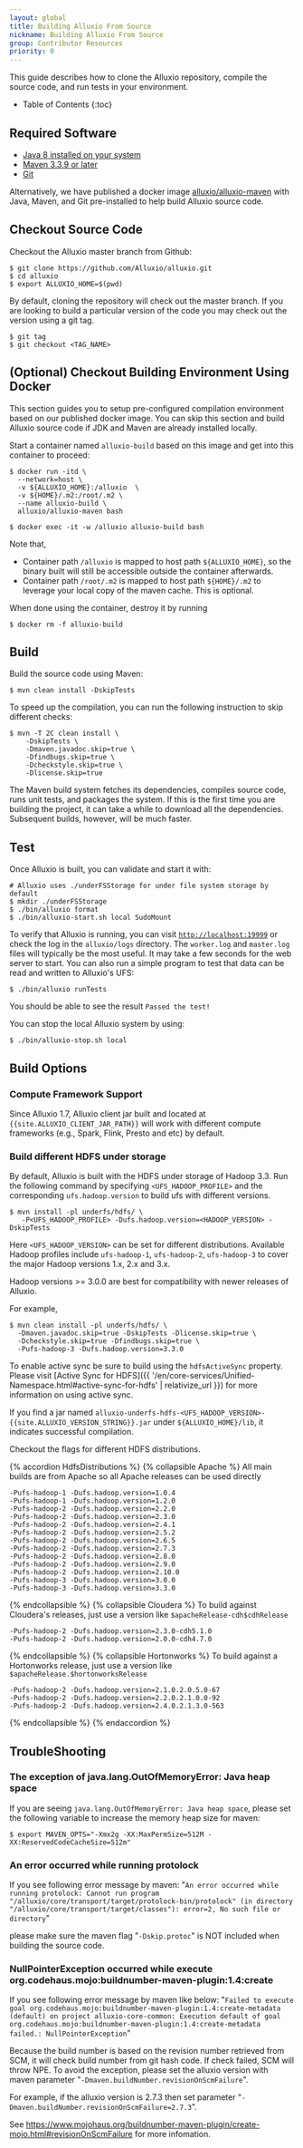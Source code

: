 ```yaml
---
layout: global
title: Building Alluxio From Source
nickname: Building Alluxio From Source
group: Contributor Resources
priority: 0
---
```


This guide describes how to clone the Alluxio repository, compile the source code, and run tests in your environment.

* Table of Contents
{:toc}

## Required Software

- [Java 8 installed on your system](http://www.oracle.com/technetwork/java/javase/downloads/jdk8-downloads-2133151.html)
- [Maven 3.3.9 or later](http://maven.apache.org/download.cgi)
- [Git](https://git-scm.org/downloads)

Alternatively, we have published a docker image [alluxio/alluxio-maven](https://hub.docker.com/r/alluxio/alluxio-maven) with Java, Maven, and Git pre-installed to help build Alluxio source code.

## Checkout Source Code

Checkout the Alluxio master branch from Github:

```shell
$ git clone https://github.com/Alluxio/alluxio.git
$ cd alluxio
$ export ALLUXIO_HOME=$(pwd)
```

By default, cloning the repository will check out the master branch. If you are looking to build a
particular version of the code you may check out the version using a git tag.

```shell
$ git tag
$ git checkout <TAG_NAME>
```

## (Optional) Checkout Building Environment Using Docker

This section guides you to setup pre-configured compilation environment based on our published docker image.
You can skip this section and build Alluxio source code if JDK and Maven are already installed locally.

Start a container named `alluxio-build` based on this image and get into this container to proceed:

```shell
$ docker run -itd \
  --network=host \
  -v ${ALLUXIO_HOME}:/alluxio  \
  -v ${HOME}/.m2:/root/.m2 \
  --name alluxio-build \
  alluxio/alluxio-maven bash

$ docker exec -it -w /alluxio alluxio-build bash
```

Note that,
- Container path `/alluxio` is mapped to host path `${ALLUXIO_HOME}`, so the binary built will still be accessible outside the container afterwards.
- Container path `/root/.m2` is mapped to host path `${HOME}/.m2` to leverage your local copy of the maven cache. This is optional.

When done using the container, destroy it by running

```shell
$ docker rm -f alluxio-build
```

## Build

Build the source code using Maven:

```shell
$ mvn clean install -DskipTests
```

To speed up the compilation, you can run the following instruction to skip different checks:

```shell
$ mvn -T 2C clean install \
    -DskipTests \
    -Dmaven.javadoc.skip=true \
    -Dfindbugs.skip=true \
    -Dcheckstyle.skip=true \
    -Dlicense.skip=true
```

The Maven build system fetches its dependencies, compiles source code, runs unit tests, and packages
the system. If this is the first time you are building the project, it can take a while to download
all the dependencies. Subsequent builds, however, will be much faster.

## Test

Once Alluxio is built, you can validate and start it with:

```shell
# Alluxio uses ./underFSStorage for under file system storage by default
$ mkdir ./underFSStorage
$ ./bin/alluxio format
$ ./bin/alluxio-start.sh local SudoMount
```

To verify that Alluxio is running, you can visit [`http://localhost:19999`](http://localhost:19999) or
check the log in the `alluxio/logs` directory. The `worker.log` and `master.log` files will
typically be the most useful. It may take a few seconds for the web server to start. You can also
run a simple program to test that data can be read and written to Alluxio's UFS:

```shell
$ ./bin/alluxio runTests
```

You should be able to see the result `Passed the test!`

You can stop the local Alluxio system by using:

```shell
$ ./bin/alluxio-stop.sh local
```

## Build Options

### Compute Framework Support

Since Alluxio 1.7, Alluxio client jar built and located at
`{{site.ALLUXIO_CLIENT_JAR_PATH}}` will work with different compute frameworks
(e.g., Spark, Flink, Presto and etc) by default.

### Build different HDFS under storage

By default, Alluxio is built with the HDFS under storage of Hadoop 3.3.
Run the following command by specifying `<UFS_HADOOP_PROFILE>` and the corresponding `ufs.hadoop.version` to build ufs with different versions.

```shell
$ mvn install -pl underfs/hdfs/ \
   -P<UFS_HADOOP_PROFILE> -Dufs.hadoop.version=<HADOOP_VERSION> -DskipTests
```

Here `<UFS_HADOOP_VERSION>` can be set for different distributions.
Available Hadoop profiles include `ufs-hadoop-1`, `ufs-hadoop-2`, `ufs-hadoop-3` to cover the major
Hadoop versions 1.x, 2.x and 3.x.

Hadoop versions >= 3.0.0 are best for compatibility with newer releases of Alluxio.

For example,
```shell
$ mvn clean install -pl underfs/hdfs/ \
  -Dmaven.javadoc.skip=true -DskipTests -Dlicense.skip=true \
  -Dcheckstyle.skip=true -Dfindbugs.skip=true \
  -Pufs-hadoop-3 -Dufs.hadoop.version=3.3.0
```

To enable active sync be sure to build using the `hdfsActiveSync` property.
Please visit [Active Sync for HDFS]({{ '/en/core-services/Unified-Namespace.html#active-sync-for-hdfs' | relativize_url }})
for more information on using active sync.

If you find a jar named `alluxio-underfs-hdfs-<UFS_HADOOP_VERSION>-{{site.ALLUXIO_VERSION_STRING}}.jar` under `${ALLUXIO_HOME}/lib`, it indicates successful compilation.

Checkout the flags for different HDFS distributions.

{% accordion HdfsDistributions %}
  {% collapsible Apache %}
All main builds are from Apache so all Apache releases can be used directly

```shell
-Pufs-hadoop-1 -Dufs.hadoop.version=1.0.4
-Pufs-hadoop-1 -Dufs.hadoop.version=1.2.0
-Pufs-hadoop-2 -Dufs.hadoop.version=2.2.0
-Pufs-hadoop-2 -Dufs.hadoop.version=2.3.0
-Pufs-hadoop-2 -Dufs.hadoop.version=2.4.1
-Pufs-hadoop-2 -Dufs.hadoop.version=2.5.2
-Pufs-hadoop-2 -Dufs.hadoop.version=2.6.5
-Pufs-hadoop-2 -Dufs.hadoop.version=2.7.3
-Pufs-hadoop-2 -Dufs.hadoop.version=2.8.0
-Pufs-hadoop-2 -Dufs.hadoop.version=2.9.0
-Pufs-hadoop-2 -Dufs.hadoop.version=2.10.0
-Pufs-hadoop-3 -Dufs.hadoop.version=3.0.0
-Pufs-hadoop-3 -Dufs.hadoop.version=3.3.0
```

  {% endcollapsible %}
  {% collapsible Cloudera %}
To build against Cloudera's releases, just use a version like `$apacheRelease-cdh$cdhRelease`

```shell
-Pufs-hadoop-2 -Dufs.hadoop.version=2.3.0-cdh5.1.0
-Pufs-hadoop-2 -Dufs.hadoop.version=2.0.0-cdh4.7.0
```
  {% endcollapsible %}
  {% collapsible Hortonworks %}
To build against a Hortonworks release, just use a version like `$apacheRelease.$hortonworksRelease`

```shell
-Pufs-hadoop-2 -Dufs.hadoop.version=2.1.0.2.0.5.0-67
-Pufs-hadoop-2 -Dufs.hadoop.version=2.2.0.2.1.0.0-92
-Pufs-hadoop-2 -Dufs.hadoop.version=2.4.0.2.1.3.0-563
```

  {% endcollapsible %}
{% endaccordion %}

## TroubleShooting

### The exception of java.lang.OutOfMemoryError: Java heap space

If you are seeing `java.lang.OutOfMemoryError: Java heap space`, please set the following
variable to increase the memory heap size for maven:

```shell
$ export MAVEN_OPTS="-Xmx2g -XX:MaxPermSize=512M -XX:ReservedCodeCacheSize=512m"
```

### An error occurred while running protolock

If you see following error message by maven:
"`An error occurred while running protolock: Cannot run program "/alluxio/core/transport/target/protolock-bin/protolock" (in directory "/alluxio/core/transport/target/classes"): error=2, No such file or directory`"

please make sure the maven flag "`-Dskip.protoc`" is NOT included when building the source code.

### NullPointerException occurred while execute org.codehaus.mojo:buildnumber-maven-plugin:1.4:create

If you see following error message by maven like below:
"`Failed to execute goal org.codehaus.mojo:buildnumber-maven-plugin:1.4:create-metadata (default) on project alluxio-core-common: Execution default of goal org.codehaus.mojo:buildnumber-maven-plugin:1.4:create-metadata failed.: NullPointerException`"

Because the build number is based on the revision number retrieved from SCM, it will check build number from git hash code. If check failed, SCM will throw NPE. To avoid the exception,  please set the alluxio version with  maven parameter "`-Dmaven.buildNumber.revisionOnScmFailure`".

For example, if the alluxio version is 2.7.3 then set  parameter "`-Dmaven.buildNumber.revisionOnScmFailure=2.7.3`". 

See https://www.mojohaus.org/buildnumber-maven-plugin/create-mojo.html#revisionOnScmFailure for more infomation.

